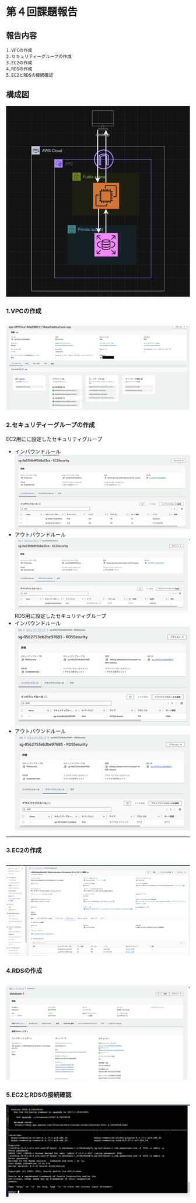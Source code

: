 # 第４回課題報告
## 報告内容
    1.VPCの作成
    2.セキュリティーグループの作成
    3.EC2の作成
    4,RDSの作成
    5.EC2とRDSの接続確認
## 構成図
![lecture04_zentaikouseizu.png](img%2Flecture04_zentaikouseizu.png)

### 1.VPCの作成
![ 2024-05-20 5.10.40.png](img%2F%202024-05-20%205.10.40.png)  
---

### 2.セキュリティーグループの作成
EC2用にに設定したセキュリティグループ
- インバウンドルール  
![EC2 in 2024-05-29 5.29.45.png](img%2FEC2%20in%202024-05-29%205.29.45.png)
- アウトバウンドルール  
![EC2 out 2024-05-29 5.30.01.png](img%2FEC2%20out%202024-05-29%205.30.01.png)
RDS用に設定したセキュリティグループ
- インバウンドルール  
![rds in 2024-05-29 5.23.40.png](img%2Frds%20in%202024-05-29%205.23.40.png)
- アウトバウンドルール  
![rds out 2024-05-29 5.23.53.png](img%2Frds%20out%202024-05-29%205.23.53.png)
---

### 3.EC2の作成  
![ 2024-05-26 19.30.18.png](img%2F%202024-05-26%2019.30.18.png)
---

### 4.RDSの作成  
![ 2024-05-27 5.49.37.png](img%2F%202024-05-27%205.49.37.png)
---

### 5.EC2とRDSの接続確認  
![ 2024-05-29 5.14.02.png](img%2F%202024-05-29%205.14.02.png)
